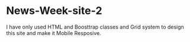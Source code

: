 # News-Week-site-2

I have only used HTML and Boosttrap classes and Grid system to design this site and make it Mobile Resposive.
